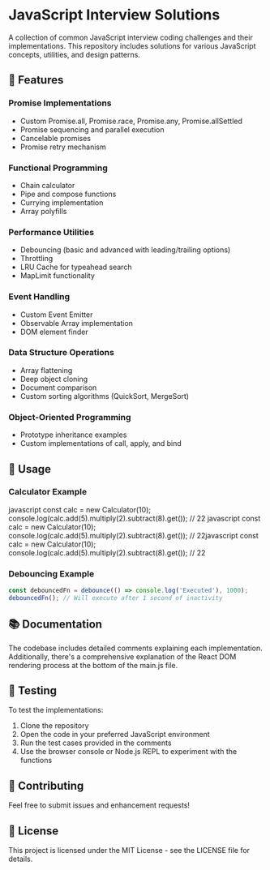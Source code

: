 # JavaScript Interview Solutions

A collection of common JavaScript interview coding challenges and their implementations. This repository includes solutions for various JavaScript concepts, utilities, and design patterns.

## 🚀 Features

### Promise Implementations
- Custom Promise.all, Promise.race, Promise.any, Promise.allSettled
- Promise sequencing and parallel execution
- Cancelable promises
- Promise retry mechanism

### Functional Programming
- Chain calculator
- Pipe and compose functions
- Currying implementation
- Array polyfills

### Performance Utilities
- Debouncing (basic and advanced with leading/trailing options)
- Throttling
- LRU Cache for typeahead search
- MapLimit functionality

### Event Handling
- Custom Event Emitter
- Observable Array implementation
- DOM element finder

### Data Structure Operations
- Array flattening
- Deep object cloning
- Document comparison
- Custom sorting algorithms (QuickSort, MergeSort)

### Object-Oriented Programming
- Prototype inheritance examples
- Custom implementations of call, apply, and bind

## 🔧 Usage

### Calculator Example
javascript
const calc = new Calculator(10);
console.log(calc.add(5).multiply(2).subtract(8).get()); // 22
javascript
const calc = new Calculator(10);
console.log(calc.add(5).multiply(2).subtract(8).get()); // 22javascript
const calc = new Calculator(10);
console.log(calc.add(5).multiply(2).subtract(8).get()); // 22

### Debouncing Example
```javascript
const debouncedFn = debounce(() => console.log('Executed'), 1000);
debouncedFn(); // Will execute after 1 second of inactivity
```

## 📚 Documentation

The codebase includes detailed comments explaining each implementation. Additionally, there's a comprehensive explanation of the React DOM rendering process at the bottom of the main.js file.

## 🧪 Testing

To test the implementations:

1. Clone the repository
2. Open the code in your preferred JavaScript environment
3. Run the test cases provided in the comments
4. Use the browser console or Node.js REPL to experiment with the functions

## 🤝 Contributing

Feel free to submit issues and enhancement requests!

## 📝 License

This project is licensed under the MIT License - see the LICENSE file for details.
